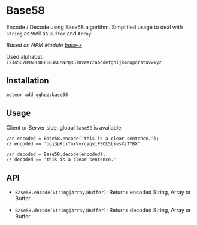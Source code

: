# Base58

Encode / Decode using Base58 algorithm. Simplified usage to deal with `String` as well as `Buffer` and `Array`.


*Based on NPM Module [base-x](https://www.npmjs.com/package/base-x)*

Used alphabet: `123456789ABCDEFGHJKLMNPQRSTUVWXYZabcdefghijkmnopqrstuvwxyz`


## Installation

```
meteor add gghez:base58
```

## Usage

Client or Server side, global `Base58` is available:

```
var encoded = Base58.encode('this is a clear sentence.');
// encoded == 'oqj3pKcxTmxVvrcVqyiFSCL5LkvsXjTYBX'

var decoded = Base58.decode(encoded);
// decoded == 'this is a clear sentence.'
```

## API

- `Base58.encode(String|Array|Buffer)`: Returns encoded String, Array or Buffer

- `Base58.decode(String|Array|Buffer)`: Returns decoded String, Array or Buffer
